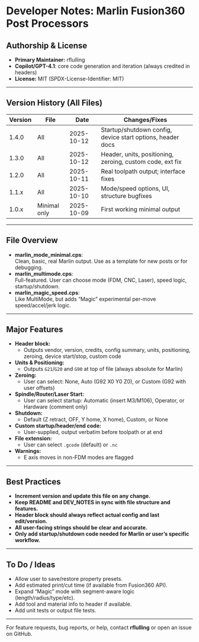 # Developer Notes: Marlin Fusion360 Post Processors

## Authorship & License

- **Primary Maintainer:** rflulling
- **Copilot/GPT-4.1**: core code generation and iteration (always credited in headers)
- **License:** MIT (SPDX-License-Identifier: MIT)

---

## Version History (All Files)

| Version | File             | Date         | Changes/Fixes                                             |
|---------|------------------|--------------|-----------------------------------------------------------|
| 1.4.0   | All              | 2025-10-12   | Startup/shutdown config, device start options, header docs|
| 1.3.0   | All              | 2025-10-12   | Header, units, positioning, zeroing, custom code, ext fix |
| 1.2.0   | All              | 2025-10-11   | Real toolpath output; interface fixes                     |
| 1.1.x   | All              | 2025-10-10   | Mode/speed options, UI, structure bugfixes                |
| 1.0.x   | Minimal only     | 2025-10-09   | First working minimal output                              |

---

## File Overview

- **marlin_mode_minimal.cps**:  
  Clean, basic, real Marlin output. Use as a template for new posts or for debugging.
- **marlin_multimode.cps**:  
  Full-featured. User can choose mode (FDM, CNC, Laser), speed logic, startup/shutdown.
- **marlin_magic_speed.cps**:  
  Like MultiMode, but adds “Magic” experimental per-move speed/accel/jerk logic.

---

## Major Features

- **Header block:**  
  - Outputs vendor, version, credits, config summary, units, positioning, zeroing, device start/stop, custom code
- **Units & Positioning:**  
  - Outputs `G21`/`G20` and `G90` at top of file (always absolute for Marlin)
- **Zeroing:**  
  - User can select: None, Auto (G92 X0 Y0 Z0), or Custom (G92 with user offsets)
- **Spindle/Router/Laser Start:**  
  - User can select startup: Automatic (insert M3/M106), Operator, or Hardware (comment only)
- **Shutdown:**  
  - Default (Z retract, OFF, Y home, X home), Custom, or None
- **Custom startup/header/end code:**  
  - User-supplied, output verbatim before toolpath or at end
- **File extension:**  
  - User can select `.gcode` (default) or `.nc`
- **Warnings:**  
  - E axis moves in non-FDM modes are flagged

---

## Best Practices

- **Increment version and update this file on any change.**
- **Keep README and DEV_NOTES in sync with file structure and features.**
- **Header block should always reflect actual config and last edit/version.**
- **All user-facing strings should be clear and accurate.**
- **Only add startup/shutdown code needed for Marlin or user’s specific workflow.**

---

## To Do / Ideas

- Allow user to save/restore property presets.
- Add estimated print/cut time (if available from Fusion360 API).
- Expand “Magic” mode with segment-aware logic (length/radius/type/etc).
- Add tool and material info to header if available.
- Add unit tests or output file tests.

---

For feature requests, bug reports, or help, contact **rflulling** or open an issue on GitHub.